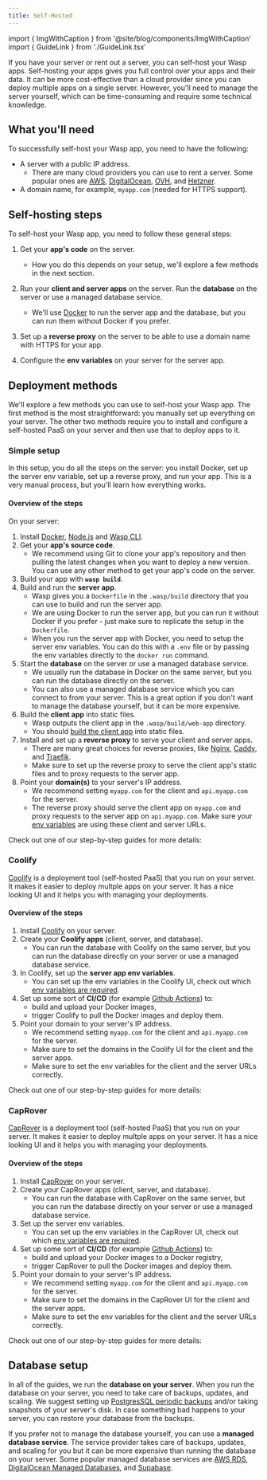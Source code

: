 ```yaml
---
title: Self-Hosted
---
```


import { ImgWithCaption } from '@site/blog/components/ImgWithCaption'
import { GuideLink } from './GuideLink.tsx'

If you have your server or rent out a server, you can self-host your Wasp apps. Self-hosting your apps gives you full control over your apps and their data. It can be more cost-effective than a cloud provider since you can deploy multiple apps on a single server. However, you'll need to manage the server yourself, which can be time-consuming and require some technical knowledge.

## What you'll need

To successfully self-host your Wasp app, you need to have the following:

- A server with a public IP address.
  - There are many cloud providers you can use to rent a server. Some popular ones are [AWS](https://aws.amazon.com/ec2/), [DigitalOcean](https://www.digitalocean.com/), [OVH](https://www.ovhcloud.com/en/vps/), and [Hetzner](https://www.hetzner.com/cloud/).
- A domain name, for example, `myapp.com` (needed for HTTPS support).

## Self-hosting steps

To self-host your Wasp app, you need to follow these general steps:

1. Get your **app's code** on the server.

   - How you do this depends on your setup, we'll explore a few methods in the next section.

2. Run your **client and server apps** on the server. Run the **database** on the server or use a managed database service.

   - We'll use [Docker](https://docs.docker.com/engine/install/) to run the server app and the database, but you can run them without Docker if you prefer.

3. Set up a **reverse proxy** on the server to be able to use a domain name with HTTPS for your app.

4. Configure the **env variables** on your server for the server app.

<ImgWithCaption source="/img/deploying/self-hosting.png" alt="One of many possible self-hosting setups" caption="One of possible self-hosting setups" />

## Deployment methods

We'll explore a few methods you can use to self-host your Wasp app. The first method is the most straightforward: you manually set up everything on your server. The other two methods require you to install and configure a self-hosted PaaS on your server and then use that to deploy apps to it.

### Simple setup

In this setup, you do all the steps on the server: you install Docker, set up the server env variable, set up a reverse proxy, and run your app. This is a very manual process, but you'll learn how everything works.

#### Overview of the steps

On your server:

1. Install [Docker](https://docs.docker.com/engine/install/), [Node.js](https://github.com/nvm-sh/nvm) and [Wasp CLI](/introduction/quick-start.md#installation).
2. Get your **app's source code**.
   - We recommend using Git to clone your app's repository and then pulling the latest changes when you want to deploy a new version. You can use any other method to get your app's code on the server.
3. Build your app with **`wasp build`**.
4. Build and run the **server app**.
   - Wasp gives you a `Dockerfile` in the `.wasp/build` directory that you can use to build and run the server app.
   - We are using Docker to run the server app, but you can run it without Docker if you prefer - just make sure to replicate the setup in the `Dockerfile`.
   - When you run the server app with Docker, you need to setup the server env variables. You can do this with a `.env` file or by passing the env variables directly to the `docker run` command.
5. Start the **database** on the server or use a managed database service.
   - We usually run the database in Docker on the same server, but you can run the database directly on the server.
   - You can also use a managed database service which you can connect to from your server. This is a great option if you don't want to manage the database yourself, but it can be more expensive.
6. Build the **client app** into static files.
   - Wasp outputs the client app in the `.wasp/build/web-app` directory.
   <!-- TODO: we should change this link to the new place where we talk about how the client is built -->
   - You should [build the client app](/deployment/deployment-methods/paas.md#3-deploying-the-web-client-) into static files.
7. Install and set up a **reverse proxy** to serve your client and server apps.
   - There are many great choices for reverse proxies, like [Nginx](https://www.nginx.com/), [Caddy](https://caddyserver.com/), and [Traefik](https://traefik.io/).
   - Make sure to set up the reverse proxy to serve the client app's static files and to proxy requests to the server app.
8. Point your **domain(s)** to your server's IP address.
   - We recommend setting `myapp.com` for the client and `api.myapp.com` for the server.
   - The reverse proxy should serve the client app on `myapp.com` and proxy requests to the server app on `api.myapp.com`. Make sure your [env variables](../env-vars.md) are using these client and server URLs.

Check out one of our step-by-step guides for more details:

<GuideLink linkToGuide="https://gist.github.com/infomiho/80f3f50346566e39db56c5e57fefa1fe" title="Deploying Wasp with Docker on your server" description="Uses Ubuntu, Git, Caddy, Docker" />

### Coolify

[Coolify](https://coolify.io/) is a deployment tool (self-hosted PaaS) that you run on your server. It makes it easier to deploy multple apps on your server. It has a nice looking UI and it helps you with managing your deployments.

#### Overview of the steps

1. Install [Coolify](https://coolify.io/) on your server.
2. Create your **Coolify apps** (client, server, and database).
   - You can run the database with Coolify on the same server, but you can run the database directly on your server or use a managed database service.
3. In Coolify, set up the **server app env variables**.
   - You can set up the env variables in the Coolify UI, check out which [env variables are required](../env-vars.md).
4. Set up some sort of **CI/CD** (for example [Github Actions](https://github.com/features/actions)) to:
   - build and upload your Docker images,
   - trigger Coolify to pull the Docker images and deploy them.
5. Point your domain to your server's IP address.
   - We recommend setting `myapp.com` for the client and `api.myapp.com` for the server.
   - Make sure to set the domains in the Coolify UI for the client and the server apps.
   - Make sure to set the env variables for the client and the server URLs correctly.

Check out one of our step-by-step guides for more details:

<GuideLink linkToGuide="https://gist.github.com/infomiho/ad6fade7396498ae32a931ca563a4524" title="Deploying Wasp with Coolify on your server" description="Uses Coolify, Github Actions, Github Container Registry" />

### CapRover

[CapRover](https://caprover.com/) is a deployment tool (self-hosted PaaS) that you run on your server. It makes it easier to deploy multple apps on your server. It has a nice looking UI and it helps you with managing your deployments.

#### Overview of the steps

1. Install [CapRover](https://caprover.com/) on your server.
2. Create your CapRover apps (client, server, and database).
   - You can run the database with CapRover on the same server, but you can run the database directly on your server or use a managed database service.
3. Set up the server env variables.
   - You can set up the env variables in the CapRover UI, check out which [env variables are required](../env-vars.md).
4. Set up some sort of **CI/CD** (for example [Github Actions](https://github.com/features/actions)) to:
   - build and upload your Docker images to a Docker registry,
   - trigger CapRover to pull the Docker images and deploy them.
5. Point your domain to your server's IP address.
   - We recommend setting `myapp.com` for the client and `api.myapp.com` for the server.
   - Make sure to set the domains in the CapRover UI for the client and the server apps.
   - Make sure to set the env variables for the client and the server URLs correctly.

Check out one of our step-by-step guides for more details:

<GuideLink linkToGuide="https://gist.github.com/infomiho/a853e2f92aff6d52e9120b8974887464" title="Deploying Wasp with Caprover on your server" description="Uses Caprover, Github Actions, Github Container Registry" />

## Database setup

<!-- TOPIC: database -->

In all of the guides, we run the **database on your server**. When you run the database on your server, you need to take care of backups, updates, and scaling. We suggest setting up [PostgresSQL periodic backups](https://tembo.io/docs/getting-started/postgres_guides/how-to-backup-and-restore-a-postgres-database) and/or taking snapshots of your server's disk. In case something bad happens to your server, you can restore your database from the backups.

If you prefer not to manage the database yourself, you can use a **managed database service**. The service provider takes care of backups, updates, and scaling for you but it can be more expensive than running the database on your server. Some popular managed database services are [AWS RDS](https://aws.amazon.com/rds/), [DigitalOcean Managed Databases](https://www.digitalocean.com/products/managed-databases/), and [Supabase](https://supabase.io/).
